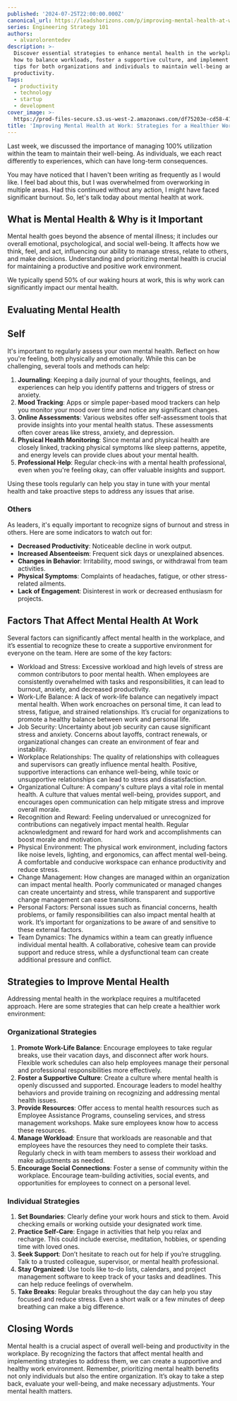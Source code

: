 ```yaml
---
published: '2024-07-25T22:00:00.000Z'
canonical_url: https://leadshorizons.com/p/improving-mental-health-at-work
series: Engineering Strategy 101
authors:
  - alvarolorentedev
description: >-
  Discover essential strategies to enhance mental health in the workplace. Learn
  how to balance workloads, foster a supportive culture, and implement practical
  tips for both organizations and individuals to maintain well-being and
  productivity.
Tags:
  - productivity
  - technology
  - startup
  - development
cover_image: >-
  https://prod-files-secure.s3.us-west-2.amazonaws.com/df75203e-cd58-41eb-8339-d5bf4288eb0e/d742e674-d543-42c9-9a88-2353cbd091cb/Designer_%282%29.jpeg?X-Amz-Algorithm=AWS4-HMAC-SHA256&X-Amz-Content-Sha256=UNSIGNED-PAYLOAD&X-Amz-Credential=ASIAZI2LB4665C7LU6JZ%2F20250730%2Fus-west-2%2Fs3%2Faws4_request&X-Amz-Date=20250730T211705Z&X-Amz-Expires=3600&X-Amz-Security-Token=IQoJb3JpZ2luX2VjEJ3%2F%2F%2F%2F%2F%2F%2F%2F%2F%2FwEaCXVzLXdlc3QtMiJIMEYCIQCIALqmJfPRQeEjelj3V9gpLSKjbstnNjFAm5TKV7LrbwIhAKXt3v%2F8Na39PRIFWCNjddERKKHMu4zUEYskhWwM0oDvKogECMb%2F%2F%2F%2F%2F%2F%2F%2F%2F%2FwEQABoMNjM3NDIzMTgzODA1IgxqkCRkFjiIGKH3Nn4q3ANrEbSdNmQ6stYV2Ssyb6lX6JQ%2BmKbV1GKpjftM0p2yp8%2FuUePIVfUizuNDEDDibKYuC9QfpYOe5kY4dvoREOGIAUV6PwtyvobGrFmvNmjf6kf15tU9ER7j4i%2Bqwww0i3XnDqDW6PK5JlB93g582gDth5VBGa%2B5DJqJPY1%2B3T%2BRAtGuOQE7RRNXiUcJvLONPoCSWwhPadLFy0tYZwrxEQbi%2B%2F6wtvqXgwwdnb3TxiGCYqfGIMb4fwM9lID%2B%2F%2Fwoxo2vs14iSaGrg57tPLH8T0D6EB%2BOp80bdKQGE40W8rx3sdcUf0LmWd5QQFC4ytWI2%2BBK2Rbj3ftsV24nAZ6TpL0LFNudm0yx%2BfCMNcXnFnQNYQcfX%2F4mkTBQGXMVVoh2fv9IOsvoRNtNott5oMi1t9MgJ4es1UXXypDiA45y5iaU8c%2BRMjYam%2BPD1bI2Z%2Bg%2BIWyryiTnhDVE9LoHA%2BQuRg5wv9Kdy0qC5dmsjK9BJdHzP9FBpnF46kGzi%2BLVGRR0nwf8CaNxnjZ9ga3nNWA%2FXoVfU68RD7idu1q6UzEOLHSBHumVpjnP643UsjHULWPp0tZ9sgnJXPT5dAzfPwJB8Ipwgpy9%2Bs5lswFmOcbcODzfDVENLDmNyQ6SuNqWUDCajarEBjqkAWgtDENa9AHuWgSncfL2eu7ilizHUgViyegePMgAFyBvvno1QbEePTkSQGm%2FoUAWkk3%2Fi9rR6Woc8CWmwQ5BX80PnIoCpQklLQUhtYMLfHRwRUcEJlDegrkFghygftXmCVbos2O9EuWhHPidXCxlPPOp%2FkEC%2BOE5Pz9gMQnYmKSoTTl%2FhXHqr0gKOqGZeBR9rN3lG8iWUP8qPpxdIDBI96v6ZxoN&X-Amz-Signature=801427c209c2e74d3812ce4375891eca4bec67ecf4833372c9253d4042dac2ae&X-Amz-SignedHeaders=host&x-amz-checksum-mode=ENABLED&x-id=GetObject
title: 'Improving Mental Health at Work: Strategies for a Healthier Workplace'
---
```


Last week, we discussed the importance of managing 100% utilization within the team to maintain their well-being. As individuals, we each react differently to experiences, which can have long-term consequences.


You may have noticed that I haven't been writing as frequently as I would like. I feel bad about this, but I was overwhelmed from overworking in multiple areas. Had this continued without any action, I might have faced significant burnout. So, let's talk today about mental health at work.


## What is Mental Health & Why is it Important


Mental health goes beyond the absence of mental illness; it includes our overall emotional, psychological, and social well-being. It affects how we think, feel, and act, influencing our ability to manage stress, relate to others, and make decisions. Understanding and prioritizing mental health is crucial for maintaining a productive and positive work environment.


We typically spend 50% of our waking hours at work, this is why work can significantly impact our mental health.


## Evaluating Mental Health


## Self


It's important to regularly assess your own mental health. Reflect on how you're feeling, both physically and emotionally. While this can be challenging, several tools and methods can help:

1. **Journaling**: Keeping a daily journal of your thoughts, feelings, and experiences can help you identify patterns and triggers of stress or anxiety.
2. **Mood Tracking**: Apps or simple paper-based mood trackers can help you monitor your mood over time and notice any significant changes.
3. **Online Assessments**: Various websites offer self-assessment tools that provide insights into your mental health status. These assessments often cover areas like stress, anxiety, and depression.
4. **Physical Health Monitoring**: Since mental and physical health are closely linked, tracking physical symptoms like sleep patterns, appetite, and energy levels can provide clues about your mental health.
5. **Professional Help**: Regular check-ins with a mental health professional, even when you're feeling okay, can offer valuable insights and support.

Using these tools regularly can help you stay in tune with your mental health and take proactive steps to address any issues that arise.


### Others


As leaders, it's equally important to recognize signs of burnout and stress in others. Here are some indicators to watch out for:

- **Decreased Productivity**: Noticeable decline in work output.
- **Increased Absenteeism**: Frequent sick days or unexplained absences.
- **Changes in Behavior**: Irritability, mood swings, or withdrawal from team activities.
- **Physical Symptoms**: Complaints of headaches, fatigue, or other stress-related ailments.
- **Lack of Engagement**: Disinterest in work or decreased enthusiasm for projects.

## Factors That Affect Mental Health At Work


Several factors can significantly affect mental health in the workplace, and it’s essential to recognize these to create a supportive environment for everyone on the team. Here are some of the key factors:

- Workload and Stress: Excessive workload and high levels of stress are common contributors to poor mental health. When employees are consistently overwhelmed with tasks and responsibilities, it can lead to burnout, anxiety, and decreased productivity.
- Work-Life Balance: A lack of work-life balance can negatively impact mental health. When work encroaches on personal time, it can lead to stress, fatigue, and strained relationships. It’s crucial for organizations to promote a healthy balance between work and personal life.
- Job Security: Uncertainty about job security can cause significant stress and anxiety. Concerns about layoffs, contract renewals, or organizational changes can create an environment of fear and instability.
- Workplace Relationships: The quality of relationships with colleagues and supervisors can greatly influence mental health. Positive, supportive interactions can enhance well-being, while toxic or unsupportive relationships can lead to stress and dissatisfaction.
- Organizational Culture: A company's culture plays a vital role in mental health. A culture that values mental well-being, provides support, and encourages open communication can help mitigate stress and improve overall morale.
- Recognition and Reward: Feeling undervalued or unrecognized for contributions can negatively impact mental health. Regular acknowledgment and reward for hard work and accomplishments can boost morale and motivation.
- Physical Environment: The physical work environment, including factors like noise levels, lighting, and ergonomics, can affect mental well-being. A comfortable and conducive workspace can enhance productivity and reduce stress.
- Change Management: How changes are managed within an organization can impact mental health. Poorly communicated or managed changes can create uncertainty and stress, while transparent and supportive change management can ease transitions.
- Personal Factors: Personal issues such as financial concerns, health problems, or family responsibilities can also impact mental health at work. It’s important for organizations to be aware of and sensitive to these external factors.
- Team Dynamics: The dynamics within a team can greatly influence individual mental health. A collaborative, cohesive team can provide support and reduce stress, while a dysfunctional team can create additional pressure and conflict.

## Strategies to Improve Mental Health 


Addressing mental health in the workplace requires a multifaceted approach. Here are some strategies that can help create a healthier work environment:


### Organizational Strategies

1. **Promote Work-Life Balance**: Encourage employees to take regular breaks, use their vacation days, and disconnect after work hours. Flexible work schedules can also help employees manage their personal and professional responsibilities more effectively.
2. **Foster a Supportive Culture**: Create a culture where mental health is openly discussed and supported. Encourage leaders to model healthy behaviors and provide training on recognizing and addressing mental health issues.
3. **Provide Resources**: Offer access to mental health resources such as Employee Assistance Programs, counseling services, and stress management workshops. Make sure employees know how to access these resources.
4. **Manage Workload**: Ensure that workloads are reasonable and that employees have the resources they need to complete their tasks. Regularly check in with team members to assess their workload and make adjustments as needed.
5. **Encourage Social Connections**: Foster a sense of community within the workplace. Encourage team-building activities, social events, and opportunities for employees to connect on a personal level.

### Individual Strategies

1. **Set Boundaries**: Clearly define your work hours and stick to them. Avoid checking emails or working outside your designated work time.
2. **Practice Self-Care**: Engage in activities that help you relax and recharge. This could include exercise, meditation, hobbies, or spending time with loved ones.
3. **Seek Support**: Don’t hesitate to reach out for help if you’re struggling. Talk to a trusted colleague, supervisor, or mental health professional.
4. **Stay Organized**: Use tools like to-do lists, calendars, and project management software to keep track of your tasks and deadlines. This can help reduce feelings of overwhelm.
5. **Take Breaks**: Regular breaks throughout the day can help you stay focused and reduce stress. Even a short walk or a few minutes of deep breathing can make a big difference.

## Closing Words


Mental health is a crucial aspect of overall well-being and productivity in the workplace. By recognizing the factors that affect mental health and implementing strategies to address them, we can create a supportive and healthy work environment. Remember, prioritizing mental health benefits not only individuals but also the entire organization. It’s okay to take a step back, evaluate your well-being, and make necessary adjustments. Your mental health matters.

